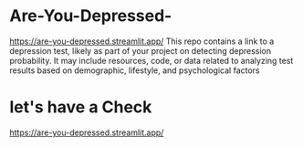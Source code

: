# Are-You-Depressed-
https://are-you-depressed.streamlit.app/
This repo contains a link to a depression test, likely as part of your project on detecting depression probability. It may include resources, code, or data related to analyzing test results based on demographic, lifestyle, and psychological factors

# let's have a Check

https://are-you-depressed.streamlit.app/
